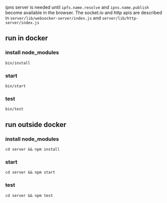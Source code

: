 ipns server is needed until `ipfs.name.resolve` and `ipns.name.publish` become available in the browser. The socket.io and http apis are described in `server/lib/websocker-server/index.js` and `server/lib/http-server/index.js`

## run in docker

### install node_modules
`bin/install`

### start
`bin/start`

### test
`bin/test`

## run outside docker

### install node_modules
`cd server && npm install`

### start
`cd server && npm start`

### test
`cd server && npm test`

